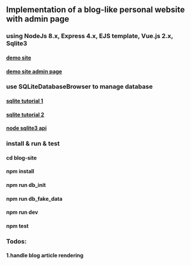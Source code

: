 ## Implementation of a blog-like personal website with admin page
### using NodeJs 8.x, Express 4.x, EJS template, Vue.js 2.x, Sqlite3

####   [demo site](https://jpwonderland.herokuapp.com)
####   [demo site admin page](https://jpwonderland.herokuapp.com/admin)

### use SQLiteDatabaseBrowser to manage database
####    [sqlite tutorial 1](http://www.sqlitetutorial.net/)
####    [sqlite tutorial 2](https://www.tutorialspoint.com/sqlite/)
####    [node sqlite3 api](https://github.com/mapbox/node-sqlite3/wiki/API)

### install & run & test
#### cd blog-site  
#### npm install
#### npm run db_init
#### npm run db_fake_data
#### npm run dev
#### npm test

### Todos:
#### 1.handle blog article rendering
